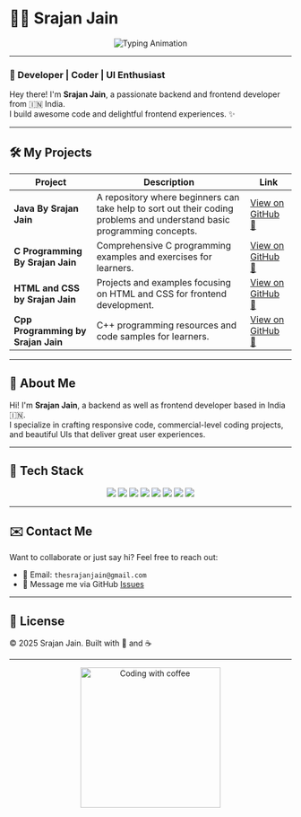 # 👨‍💻 Srajan Jain

<p align="center">
  <img src="https://readme-typing-svg.demolab.com?font=Fira+Code&weight=500&size=28&duration=3000&pause=800&color=38BDF8&center=true&vCenter=true&multiline=true&repeat=true&width=900&height=120&lines=Hi,+I+am+Srajan+Jain+👨‍💻;Full+Stack+Developer+|+AI+Enthusiast+|+UI/UX+Lover;Backend+Coder+|+Frontend+Designer+|+Open+Source+Contributor" alt="Typing Animation" />
</p>

---

### 🚀 Developer | Coder | UI Enthusiast

Hey there! I'm **Srajan Jain**, a passionate backend and frontend developer from 🇮🇳 India.  
I build awesome code and delightful frontend experiences. ✨

---

## 🛠 My Projects

| Project | Description | Link |
|--------|-------------|------|
| **Java By Srajan Jain** | A repository where beginners can take help to sort out their coding problems and understand basic programming concepts. | [View on GitHub 🔗](https://github.com/TheSrajanJain/Java-By-Srajan-Jain) |
| **C Programming By Srajan Jain** | Comprehensive C programming examples and exercises for learners. | [View on GitHub 🔗](https://github.com/TheSrajanJain/C-Programming-By-Srajan-Jain) |
| **HTML and CSS by Srajan Jain** | Projects and examples focusing on HTML and CSS for frontend development. | [View on GitHub 🔗](https://github.com/TheSrajanJain/HTML-and-CSS-by-Srajan-Jain) |
| **Cpp Programming by Srajan Jain** | C++ programming resources and code samples for learners. | [View on GitHub 🔗](https://github.com/TheSrajanJain/Cpp-Programming-by-Srajan-Jain) |

---

## 📘 About Me

Hi! I'm **Srajan Jain**, a backend as well as frontend developer based in India 🇮🇳.  
I specialize in crafting responsive code, commercial-level coding projects, and beautiful UIs that deliver great user experiences.

---

## 🧠 Tech Stack

<p align="center">
  <img src="https://img.shields.io/badge/Language-Java-informational?style=flat&logo=java&logoColor=white&color=007396" />
  <img src="https://img.shields.io/badge/Language-C-informational?style=flat&logo=c&logoColor=white&color=00599C" />
  <img src="https://img.shields.io/badge/Language-C++-informational?style=flat&logo=c%2B%2B&logoColor=white&color=00599C" />
  <img src="https://img.shields.io/badge/Language-JavaScript-informational?style=flat&logo=javascript&logoColor=white&color=F7DF1E" />
  <img src="https://img.shields.io/badge/Framework-React-informational?style=flat&logo=react&logoColor=white&color=61DAFB" />
  <img src="https://img.shields.io/badge/Framework-Node.js-informational?style=flat&logo=node.js&logoColor=white&color=339933" />
  <img src="https://img.shields.io/badge/Database-MySQL-informational?style=flat&logo=mysql&logoColor=white&color=4479A1" />
  <img src="https://img.shields.io/badge/Design-Figma-informational?style=flat&logo=figma&logoColor=white&color=F24E1E" />
</p>

---

## ✉️ Contact Me

Want to collaborate or just say hi? Feel free to reach out:

- 📧 Email: `thesrajanjain@gmail.com`
- 💬 Message me via GitHub [Issues](https://github.com/TheSrajanJain)

---

## 📜 License

© 2025 Srajan Jain. Built with 💙 and ☕

---

<p align="center">
  <img src="https://c.tenor.com/4MmNpYXgwlYAAAAC/coffee-coding.gif" alt="Coding with coffee" width="250" />
</p>

